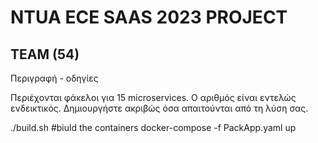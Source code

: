 # NTUA ECE SAAS 2023 PROJECT
  
## TEAM (54)
  
  
Περιγραφή - οδηγίες
  
Περιέχονται φάκελοι για 15 microservices. Ο αριθμός είναι εντελώς ενδεικτικός. Δημιουργήστε ακριβώς όσα απαιτούνται από τη λύση σας.
  
  
  
./build.sh #biuld  the containers
docker-compose  -f PackApp.yaml up
